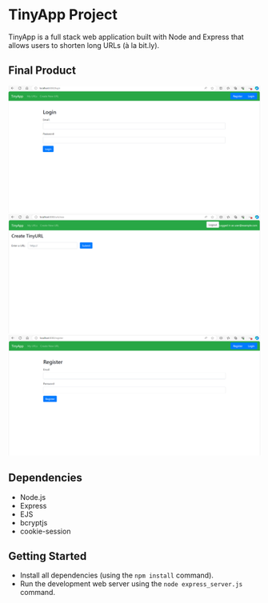 # TinyApp Project

TinyApp is a full stack web application built with Node and Express that allows users to shorten long URLs (à la bit.ly).

## Final Product

!["Login"](https://github.com/Mpalko07/tinyapp/blob/master/Login.png)
!["Create URL"](https://github.com/Mpalko07/tinyapp/blob/master/Create.png)
!["Register"](https://github.com/Mpalko07/tinyapp/blob/master/Register.png)

## Dependencies

- Node.js
- Express
- EJS
- bcryptjs
- cookie-session

## Getting Started

- Install all dependencies (using the `npm install` command).
- Run the development web server using the `node express_server.js` command.
